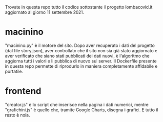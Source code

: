 Trovate in questa repo tutto il codice sottostante il progetto lombacovid.it aggiornato al giorno 11 settembre 2021.

# macinino

"macinino.py" è il motore del sito. Dopo aver recuperato i dati del progetto (dal file story.json), aver controllato che il sito non sia già stato aggiornato e aver verificato che siano stati pubblicati dei dati nuovi, è l'algoritmo che aggiorna tutti i valori e li pubblica di nuovo sul server. Il Dockerfile presente in questa repo permette di riprodurlo in maniera completamente affidabile e portatile.

# frontend

"creator.js" è lo script che inserisce nella pagina i dati numerici, mentre "grafichini.js" è quello che, tramite Google Charts, disegna i grafici. E tutto il resto è noia.